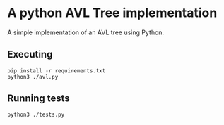 # A python AVL Tree implementation

A simple implementation of an AVL tree using Python.

## Executing

```shell
pip install -r requirements.txt
python3 ./avl.py
```

## Running tests

```shell
python3 ./tests.py
```